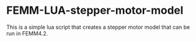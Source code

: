 # FEMM-LUA-stepper-motor-model
This is a simple lua script that creates a stepper motor model that can be run in FEMM4.2.
